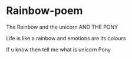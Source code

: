 # Rainbow-poem
The Rainbow and the unicorn AND THE PONY

Life is like a rainbow and emotions are its colours

If u know then tell me what is unicorn
Pony
